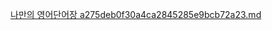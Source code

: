 
[나만의 영어단어장 a275deb0f30a4ca2845285e9bcb72a23.md](https://github.com/IslandofDream/CustomWordBook/files/7851942/a275deb0f30a4ca2845285e9bcb72a23.md)
